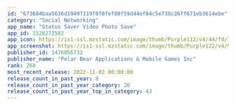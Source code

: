 ```yaml
---
id: "673684baa5636d19497119f8f0fef80f59d44ef84c5e738c26ff671eb3614ebe"
category: "Social Networking"
app_name: "Status Saver Video Photo Save"
app_id: 1528272582
app_icon: https://is1-ssl.mzstatic.com/image/thumb/Purple112/v4/44/fd/14/44fd1484-18c9-9722-825c-750778e4d218/AppIcon-0-0-1x_U007emarketing-0-0-0-7-0-0-sRGB-0-0-0-GLES2_U002c0-512MB-85-220-0-0.png/1024x1024bb.png
app_screenshot: https://is1-ssl.mzstatic.com/image/thumb/Purple122/v4/96/0c/4d/960c4d71-fbcf-4290-1e25-6206cee21f87/4bd5a7d8-3d13-48e0-a27b-8577c6a6bc16_Simulator_Screen_Shot_-_iPhone_13_Pro_Max_-_2022-10-20_at_04.42.29.png/1284x2778bb.png
publisher_id: 1476056732
publisher_name: "Polar Bear Applications & Mobile Games Inc"
rank: 268
most_recent_release: 2022-11-02 00:00:00
release_count_in_past_year: 0
release_count_in_past_year_category: 20
release_count_in_past_year_top_in_category: 43
---
```

